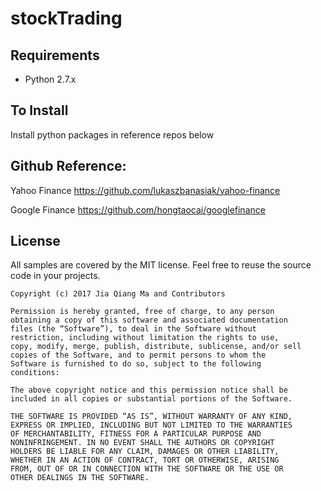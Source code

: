 # stockTrading


## Requirements

* Python 2.7.x

## To Install
Install python packages in reference repos below



## Github Reference:
Yahoo Finance
https://github.com/lukaszbanasiak/yahoo-finance

Google Finance
https://github.com/hongtaocai/googlefinance


## License

All samples are covered by the MIT license. Feel free to reuse the source code in your projects.

```
Copyright (c) 2017 Jia Qiang Ma and Contributors

Permission is hereby granted, free of charge, to any person
obtaining a copy of this software and associated documentation
files (the “Software”), to deal in the Software without
restriction, including without limitation the rights to use,
copy, modify, merge, publish, distribute, sublicense, and/or sell
copies of the Software, and to permit persons to whom the
Software is furnished to do so, subject to the following
conditions:

The above copyright notice and this permission notice shall be
included in all copies or substantial portions of the Software.

THE SOFTWARE IS PROVIDED “AS IS”, WITHOUT WARRANTY OF ANY KIND,
EXPRESS OR IMPLIED, INCLUDING BUT NOT LIMITED TO THE WARRANTIES
OF MERCHANTABILITY, FITNESS FOR A PARTICULAR PURPOSE AND
NONINFRINGEMENT. IN NO EVENT SHALL THE AUTHORS OR COPYRIGHT
HOLDERS BE LIABLE FOR ANY CLAIM, DAMAGES OR OTHER LIABILITY,
WHETHER IN AN ACTION OF CONTRACT, TORT OR OTHERWISE, ARISING
FROM, OUT OF OR IN CONNECTION WITH THE SOFTWARE OR THE USE OR
OTHER DEALINGS IN THE SOFTWARE. 
```
